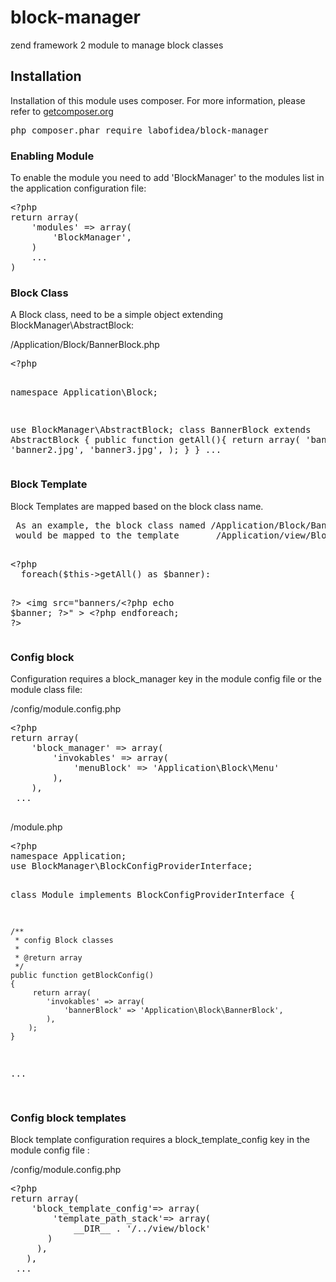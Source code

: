 # block-manager
zend framework 2 module to manage block classes

<article>
 <h2>Installation</h2>
</article>

Installation of this module uses composer. For more information, please refer to 
<a href="http://getcomposer.org/">getcomposer.org</a>

<div class="highlight highlight-sh"><pre>php composer.phar require labofidea/block-manager</pre></div>

<article>
 <h3>Enabling Module</h3>
</article>
 
To enable the module you need to add 'BlockManager' to the modules list in the application configuration file:
 
<div class="highlight highlight-php">
<pre>
<span class="pl-pse">&lt;?php</span>
return array(
    'modules' => array(
        'BlockManager',
    )
    ...
)
</pre>
 </div>

<article>
 <h3>Block Class</h3>
</article>

A Block class, need to be a simple object extending BlockManager\AbstractBlock: <br> 
 
/Application/Block/BannerBlock.php
 
<div class="highlight highlight-php">
<pre>
<span class="pl-pse">&lt;?php</span>

namespace Application\Block;

use BlockManager\AbstractBlock;
class BannerBlock extends AbstractBlock
{
    public function getAll(){
        return array(
        'banner1.jpg',
        'banner2.jpg',
        'banner3.jpg',
        );
    }
}
...
</pre>
</div>
 
 
<article>
 <h3>Block Template</h3>
</article>

Block Templates are mapped based on the block class name.<br> 

 <div class="highlight highlight-sh"><pre>
 As an example, the block class named /Application/Block/BannerBlock.php <br> would be mapped to the template       /Application/view/Block/banner-block.phtml
   </pre></div>

<div class="highlight highlight-php">
<pre>
<span class="pl-pse">&lt;?php</span>
  foreach($this->getAll() as $banner):
  
?>
 &lt;img src="banners/<span class="pl-pse">&lt;?php</span> echo $banner; ?>" >
 <span class="pl-pse">&lt;?php</span>
  endforeach;
 ?>
</pre>
</div>
 
<article>
 <h3>Config block</h3>
</article>

Configuration requires a block_manager key in the module config file or the module class file:<br>
 
/config/module.config.php

<div class="highlight highlight-php">
<pre>
<span class="pl-pse">&lt;?php</span>
return array(
    'block_manager' => array(
        'invokables' => array(
            'menuBlock' => 'Application\Block\Menu'
        ),
    ),
 ...
 
</pre>
 </div>
 
 /module.php
 
<div class="highlight highlight-php">
<pre>
<span class="pl-pse">&lt;?php</span>
namespace Application;
use BlockManager\BlockConfigProviderInterface;

class Module implements BlockConfigProviderInterface
{

    /**
     * config Block classes
     *
     * @return array
     */
    public function getBlockConfig()
    {
         return array(
            'invokables' => array(
                'bannerBlock' => 'Application\Block\BannerBlock',
            ),
        );
    }
...
 
</pre>
</div>

<article>
 <h3>Config block templates</h3>
</article>

Block template configuration requires a block_template_config key in the module config file :<br>
 
/config/module.config.php

<div class="highlight highlight-php">
<pre>
<span class="pl-pse">&lt;?php</span>
return array(
    'block_template_config'=> array(
        'template_path_stack'=> array(
            __DIR__ . '/../view/block'
       )
     ),
   ),
 ...
 </pre>
 </div>
